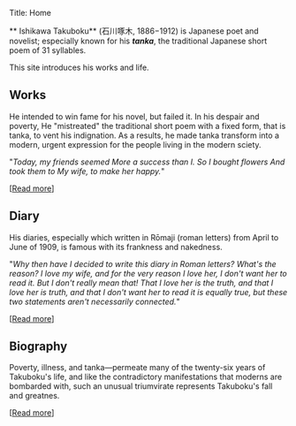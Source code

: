 Title: Home


** Ishikawa Takuboku** (石川啄木, 1886−1912) is Japanese poet and novelist; especially known for his ***tanka***, the traditional Japanese short poem of 31 syllables.

This site introduces his works and life.

Works
-----

He intended to win fame for his novel, but failed it. In his despair and poverty, He "mistreated" the traditional short poem with a fixed form, that is tanka, to vent his indignation. As a results, he made tanka transform into a modern, urgent expression for the people living in the modern sciety.

"*Today, my friends seemed
More a success than I.
So I bought flowers
And took them to
My wife, to make her happy.*"

[[Read more](works/index.html)]


Diary
-----

His diaries, especially which written in Rōmaji (roman letters) from April to June of 1909, is famous with its frankness and nakedness.

"*Why then have I decided to write this diary in Roman letters? What's the reason? I love my wife, and for the very reason I love her, I don't want her to read it. But I don't really mean that! That I love her is the truth, and that I love her is truth, and that I don't want her to read it is equally true, but these two statements aren't necessarily connected.*"

[[Read more](diary/index.html)]

Biography
---------

Poverty, illness, and tanka—permeate many of the twenty-six years of Takuboku's life, and like the contradictory manifestations that moderns are bombarded with, such an unusual triumvirate represents Takuboku's fall and greatnes.

[[Read more](bio.html)]